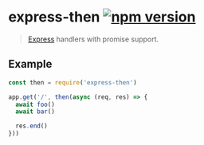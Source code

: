 # express-then [![npm version](http://img.shields.io/npm/v/express-then.svg?style=flat-square)](https://www.npmjs.org/package/express-then)

> [Express] handlers with promise support.

[Express]: http://expressjs.com/

Example
-------

```js
const then = require('express-then')

app.get('/', then(async (req, res) => {
  await foo()
  await bar()

  res.end()
}))
```
